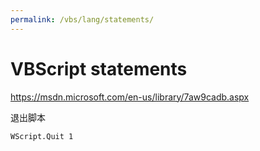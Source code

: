 ```yaml
---
permalink: /vbs/lang/statements/
---
```


# VBScript statements


<https://msdn.microsoft.com/en-us/library/7aw9cadb.aspx>

退出脚本

```
WScript.Quit 1
```
